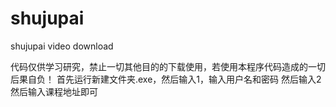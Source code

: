 # shujupai
shujupai video download

代码仅供学习研究，禁止一切其他目的的下载使用，若使用本程序代码造成的一切后果自负！
首先运行新建文件夹.exe，然后输入1，输入用户名和密码
然后输入2
然后输入课程地址即可
